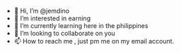 - 👋 Hi, I’m @jemdino
- 👀 I’m interested in earning 
- 🌱 I’m currently learning here in the philippines
- 💞️ I’m looking to collaborate on you
- 📫 How to reach me , just pm me on my email account.

<!---
jemdino/jemdino is a ✨ special ✨ repository because its `README.md` (this file) appears on your GitHub profile.
You can click the Preview link to take a look at your changes.
--->
